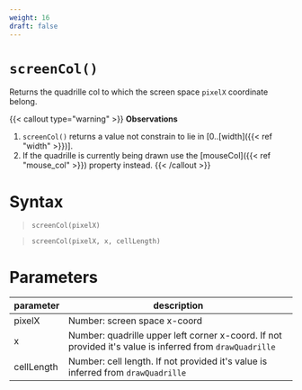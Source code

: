 ```yaml
---
weight: 16
draft: false
---
```


# `screenCol()`

Returns the quadrille col to which the screen space `pixelX` coordinate belong.

{{< callout type="warning" >}}
**Observations**  
1. `screenCol()` returns a value not constrain to lie in [0..[width]({{< ref "width" >}})].
2. If the quadrille is currently being drawn use the [mouseCol]({{< ref "mouse_col" >}}) property instead.
{{< /callout >}}

# Syntax

> `screenCol(pixelX)`

> `screenCol(pixelX, x, cellLength)`

# Parameters

| parameter  | description                                                                                              |
|------------|----------------------------------------------------------------------------------------------------------|
| pixelX     | Number: screen space x-coord                                                                             |
| x          | Number: quadrille upper left corner x-coord. If not provided it's value is inferred from `drawQuadrille` |
| cellLength | Number: cell length. If not provided it's value is inferred from `drawQuadrille`                         |